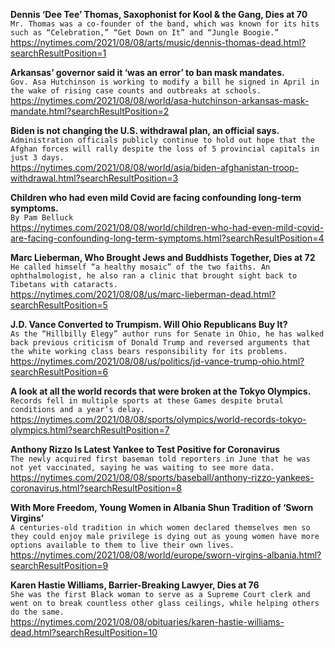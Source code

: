 **Dennis ‘Dee Tee’ Thomas, Saxophonist for Kool & the Gang, Dies at 70**\
`Mr. Thomas was a co-founder of the band, which was known for its hits such as “Celebration,” “Get Down on It” and “Jungle Boogie.”`\
https://nytimes.com/2021/08/08/arts/music/dennis-thomas-dead.html?searchResultPosition=1

**Arkansas’ governor said it ‘was an error’ to ban mask mandates.**\
`Gov. Asa Hutchinson is working to modify a bill he signed in April in the wake of rising case counts and outbreaks at schools.`\
https://nytimes.com/2021/08/08/world/asa-hutchinson-arkansas-mask-mandate.html?searchResultPosition=2

**Biden is not changing the U.S. withdrawal plan, an official says.**\
`Administration officials publicly continue to hold out hope that the Afghan forces will rally despite the loss of 5 provincial capitals in just 3 days.`\
https://nytimes.com/2021/08/08/world/asia/biden-afghanistan-troop-withdrawal.html?searchResultPosition=3

**Children who had even mild Covid are facing confounding long-term symptoms.**\
`By Pam Belluck`\
https://nytimes.com/2021/08/08/world/children-who-had-even-mild-covid-are-facing-confounding-long-term-symptoms.html?searchResultPosition=4

**Marc Lieberman, Who Brought Jews and Buddhists Together, Dies at 72**\
`He called himself “a healthy mosaic” of the two faiths. An ophthalmologist, he also ran a clinic that brought sight back to Tibetans with cataracts.`\
https://nytimes.com/2021/08/08/us/marc-lieberman-dead.html?searchResultPosition=5

**J.D. Vance Converted to Trumpism. Will Ohio Republicans Buy It?**\
`As the “Hillbilly Elegy” author runs for Senate in Ohio, he has walked back previous criticism of Donald Trump and reversed arguments that the white working class bears responsibility for its problems.`\
https://nytimes.com/2021/08/08/us/politics/jd-vance-trump-ohio.html?searchResultPosition=6

**A look at all the world records that were broken at the Tokyo Olympics.**\
`Records fell in multiple sports at these Games despite brutal conditions and a year’s delay.`\
https://nytimes.com/2021/08/08/sports/olympics/world-records-tokyo-olympics.html?searchResultPosition=7

**Anthony Rizzo Is Latest Yankee to Test Positive for Coronavirus**\
`The newly acquired first baseman told reporters in June that he was not yet vaccinated, saying he was waiting to see more data.`\
https://nytimes.com/2021/08/08/sports/baseball/anthony-rizzo-yankees-coronavirus.html?searchResultPosition=8

**With More Freedom, Young Women in Albania Shun Tradition of ‘Sworn Virgins’**\
`A centuries-old tradition in which women declared themselves men so they could enjoy male privilege is dying out as young women have more options available to them to live their own lives.`\
https://nytimes.com/2021/08/08/world/europe/sworn-virgins-albania.html?searchResultPosition=9

**Karen Hastie Williams, Barrier-Breaking Lawyer, Dies at 76**\
`She was the first Black woman to serve as a Supreme Court clerk and went on to break countless other glass ceilings, while helping others do the same.`\
https://nytimes.com/2021/08/08/obituaries/karen-hastie-williams-dead.html?searchResultPosition=10

